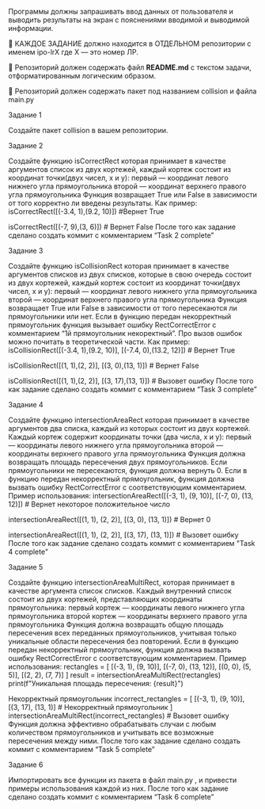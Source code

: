 Программы должны запрашивать ввод данных от пользователя и выводить результаты на экран с пояснениями вводимой и выводимой информации.

🚨
КАЖДОЕ ЗАДАНИЕ должно находится в ОТДЕЛЬНОМ репозитории с именем ipo-lrX где X — это номер ЛР.

🚨
Репозиторий должен содержать файл **README.md** с текстом задачи, отформатированным логическим образом.

🚨
Репозиторий должен содержать пакет под названием collision и файла main.py


Задание 1

Создайте пакет collision в вашем репозитории.


Задание 2

Создайте функцию isCorrectRect которая принимает в качестве аргументов список из двух кортежей, каждый кортеж состоит из координат точки(двух чисел, x и y): первый — координат левого нижнего угла прямоугольника второй — координат верхнего правого угла прямоугольника Функция возвращает True или False в зависимости от того корректно ли введены результаты. Как пример: isCorrectRect([(-3.4, 1),(9.2, 10)]) #Вернет True

isCorrectRect([(-7, 9),(3, 6)]) # Вернет False После того как задание сделано создать коммит с комментарием “Task 2 complete”


Задание 3

Создайте функцию isCollisionRect которая принимает в качестве аргументов списков из двух списков, которые в свою очередь состоит из двух кортежей, каждый кортеж состоит из координат точки(двух чисел, x и y): первый — координат левого нижнего угла прямоугольника второй — координат верхнего правого угла прямоугольника Функция возвращает True или False в зависимости от того пересекаются ли прямоугольники или нет. Если в функцию передан некорректный прямоугольник функция вызывает ошибку RectCorrectError c комментарием “1й прямоугольник некоректный”. Про вызов ошибок можно почитать в теоретической части. Как пример: isCollisionRect([(-3.4, 1),(9.2, 10)], [(-7.4, 0),(13.2, 12)]) # Вернет True

isCollisionRect([(1, 1),(2, 2)], [(3, 0),(13, 1)]) # Вернет False

isCollisionRect([(1, 1),(2, 2)], [(3, 17),(13, 1)]) # Вызовет ошибку После того как задание сделано создать коммит с комментарием “Task 3 complete”


Задание 4

Создайте функцию intersectionAreaRect которая принимает в качестве аргументов два списка, каждый из которых состоит из двух кортежей. Каждый кортеж содержит координаты точки (два числа, x и y): первый — координаты левого нижнего угла прямоугольника второй — координаты верхнего правого угла прямоугольника Функция должна возвращать площадь пересечения двух прямоугольников. Если прямоугольники не пересекаются, функция должна вернуть 0. Если в функцию передан некорректный прямоугольник, функция должна вызвать ошибку RectCorrectError с соответствующим комментарием. Пример использования: intersectionAreaRect([(-3, 1), (9, 10)], [(-7, 0), (13, 12)]) # Вернет некоторое положительное число

intersectionAreaRect([(1, 1), (2, 2)], [(3, 0), (13, 1)]) # Вернет 0

intersectionAreaRect([(1, 1), (2, 2)], [(3, 17), (13, 1)]) # Вызовет ошибку После того как задание сделано создать коммит с комментарием "Task 4 complete"


Задание 5

Создайте функцию intersectionAreaMultiRect, которая принимает в качестве аргумента список списков. Каждый внутренний список состоит из двух кортежей, представляющих координаты прямоугольника: первый кортеж — координаты левого нижнего угла прямоугольника второй кортеж — координаты верхнего правого угла прямоугольника Функция должна возвращать общую площадь пересечения всех переданных прямоугольников, учитывая только уникальные области пересечения без повторений. Если в функцию передан некорректный прямоугольник, функция должна вызвать ошибку RectCorrectError с соответствующим комментарием. Пример использования: rectangles = [ [(-3, 1), (9, 10)], [(-7, 0), (13, 12)], [(0, 0), (5, 5)], [(2, 2), (7, 7)] ] result = intersectionAreaMultiRect(rectangles) print(f"Уникальная площадь пересечения: {result}")

Некорректный прямоугольник incorrect_rectangles = [ [(-3, 1), (9, 10)], [(3, 17), (13, 1)] # Некорректный прямоугольник ] intersectionAreaMultiRect(incorrect_rectangles) # Вызовет ошибку Функция должна эффективно обрабатывать случаи с любым количеством прямоугольников и учитывать все возможные пересечения между ними. После того как задание сделано создать коммит с комментарием “Task 5 complete”


Задание 6

Импортировать все функции из пакета в файл main.py , и привести примеры использования каждой из них.
После того как задание сделано создать коммит с комментарием “Task 6 complete”
